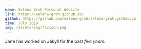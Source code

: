 ```yaml
---
name: Selena Groh Personal Website
link: https://selena-groh.github.io/
github: https://github.com/selena-groh/selena-groh.github.io
time: July 2019
img: /assets/img/favicon.png
---
```

Jane has worked on Jekyll for the past *five years*.
